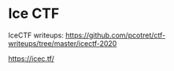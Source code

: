 # Ice CTF


IceCTF writeups: https://github.com/pcotret/ctf-writeups/tree/master/icectf-2020

https://icec.tf/
